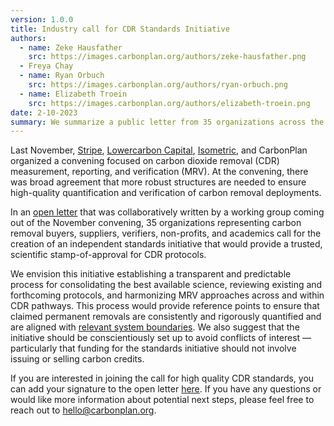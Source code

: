 ```yaml
---
version: 1.0.0
title: Industry call for CDR Standards Initiative
authors:
  - name: Zeke Hausfather
    src: https://images.carbonplan.org/authors/zeke-hausfather.png
  - Freya Chay
  - name: Ryan Orbuch
    src: https://images.carbonplan.org/authors/ryan-orbuch.png
  - name: Elizabeth Troein
    src: https://images.carbonplan.org/authors/elizabeth-troein.png
date: 2-10-2023
summary: We summarize a public letter from 35 organizations across the CDR ecosystem calling for a scientifically-grounded standards body for long-duration CDR that could review and harmonize emerging protocols.
---
```


Last November, [Stripe](https://stripe.com/climate), [Lowercarbon Capital](https://lowercarboncapital.com), [Isometric](https://isometric.com), and CarbonPlan organized a convening focused on carbon dioxide removal (CDR) measurement, reporting, and verification (MRV). At the convening, there was broad agreement that more robust structures are needed to ensure high-quality quantification and verification of carbon removal deployments.

In an [open letter](https://files.carbonplan.org/CDR-MRV-Standards-Letter-02-10-2023.pdf) that was collaboratively written by a working group coming out of the November convening, 35 organizations representing carbon removal buyers, suppliers, verifiers, non-profits, and academics call for the creation of an independent standards initiative that would provide a trusted, scientific stamp-of-approval for CDR protocols.

We envision this initiative establishing a transparent and predictable process for consolidating the best available science, reviewing existing and forthcoming protocols, and harmonizing MRV approaches across and within CDR pathways. This process would provide reference points to ensure that claimed permanent removals are consistently and rigorously quantified and are aligned with [relevant system boundaries](https://carbonplan.org/research/cdr-verification). We also suggest that the initiative should be conscientiously set up to avoid conflicts of interest — particularly that funding for the standards initiative should not involve issuing or selling carbon credits.

If you are interested in joining the call for high quality CDR standards, you can add your signature to the open letter [here](https://forms.gle/vnCaF8LtdxoQgEUc8). If you have any questions or would like more information about potential next steps, please feel free to reach out to hello@carbonplan.org.
